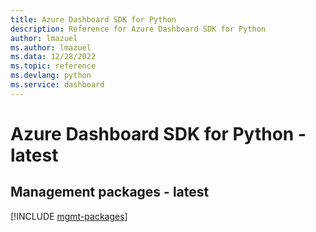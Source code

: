 ```yaml
---
title: Azure Dashboard SDK for Python
description: Reference for Azure Dashboard SDK for Python
author: lmazuel
ms.author: lmazuel
ms.data: 12/28/2022
ms.topic: reference
ms.devlang: python
ms.service: dashboard
---
```

# Azure Dashboard SDK for Python - latest

## Management packages - latest
[!INCLUDE [mgmt-packages](dashboard-mgmt-index.md)]